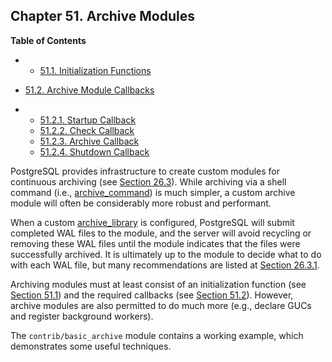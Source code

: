 ## Chapter 51. Archive Modules

**Table of Contents**

  * *   [51.1. Initialization Functions](archive-module-init)
  * [51.2. Archive Module Callbacks](archive-module-callbacks)

    

  * *   [51.2.1. Startup Callback](archive-module-callbacks#ARCHIVE-MODULE-STARTUP)
    * [51.2.2. Check Callback](archive-module-callbacks#ARCHIVE-MODULE-CHECK)
    * [51.2.3. Archive Callback](archive-module-callbacks#ARCHIVE-MODULE-ARCHIVE)
    * [51.2.4. Shutdown Callback](archive-module-callbacks#ARCHIVE-MODULE-SHUTDOWN)

PostgreSQL provides infrastructure to create custom modules for continuous archiving (see [Section 26.3](continuous-archiving "26.3. Continuous Archiving and Point-in-Time Recovery (PITR)")). While archiving via a shell command (i.e., [archive\_command](runtime-config-wal#GUC-ARCHIVE-COMMAND)) is much simpler, a custom archive module will often be considerably more robust and performant.

When a custom [archive\_library](runtime-config-wal#GUC-ARCHIVE-LIBRARY) is configured, PostgreSQL will submit completed WAL files to the module, and the server will avoid recycling or removing these WAL files until the module indicates that the files were successfully archived. It is ultimately up to the module to decide what to do with each WAL file, but many recommendations are listed at [Section 26.3.1](continuous-archiving#BACKUP-ARCHIVING-WAL "26.3.1. Setting Up WAL Archiving").

Archiving modules must at least consist of an initialization function (see [Section 51.1](archive-module-init "51.1. Initialization Functions")) and the required callbacks (see [Section 51.2](archive-module-callbacks "51.2. Archive Module Callbacks")). However, archive modules are also permitted to do much more (e.g., declare GUCs and register background workers).

The `contrib/basic_archive` module contains a working example, which demonstrates some useful techniques.